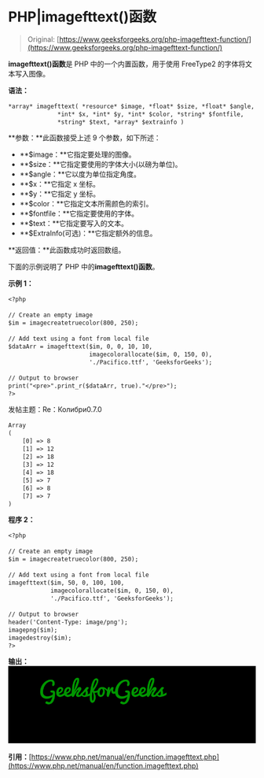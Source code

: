 # PHP|imagefttext()函数

> Original: [https://www.geeksforgeeks.org/php-imagefttext-function/](https://www.geeksforgeeks.org/php-imagefttext-function/)

**imagefttext()函数**是 PHP 中的一个内置函数，用于使用 FreeType2 的字体将文本写入图像。

**语法：**

```
*array* imagefttext( *resource* $image, *float* $size, *float* $angle,
              *int* $x, *int* $y, *int* $color, *string* $fontfile,
              *string* $text, *array* $extrainfo )
```

**参数：**此函数接受上述 9 个参数，如下所述：

*   **$image：**它指定要处理的图像。
*   **$size：**它指定要使用的字体大小(以磅为单位)。
*   **$angle：**它以度为单位指定角度。
*   **$x：**它指定 x 坐标。
*   **$y：**它指定 y 坐标。
*   **$color：**它指定文本所需颜色的索引。
*   **$fontfile：**它指定要使用的字体。
*   **$text：**它指定要写入的文本。
*   **$ExtraInfo(可选)：**它指定额外的信息。

**返回值：**此函数成功时返回数组。

下面的示例说明了 PHP 中的**imagefttext()函数**。

**示例 1：**

```
<?php

// Create an empty image
$im = imagecreatetruecolor(800, 250);

// Add text using a font from local file
$dataArr = imagefttext($im, 0, 0, 10, 10, 
                       imagecolorallocate($im, 0, 150, 0), 
                       './Pacifico.ttf', 'GeeksforGeeks');

// Output to browser
print("<pre>".print_r($dataArr, true)."</pre>");
?>
```

发帖主题：Re：Колибри0.7.0

```
Array
(
    [0] => 8
    [1] => 12
    [2] => 18
    [3] => 12
    [4] => 18
    [5] => 7
    [6] => 8
    [7] => 7
)
```

**程序 2：**

```
<?php

// Create an empty image
$im = imagecreatetruecolor(800, 250);

// Add text using a font from local file
imagefttext($im, 50, 0, 100, 100, 
            imagecolorallocate($im, 0, 150, 0), 
            './Pacifico.ttf', 'GeeksforGeeks');

// Output to browser
header('Content-Type: image/png');
imagepng($im);
imagedestroy($im);
?>
```

**输出：**
![](img/4d41c5a3fefffabbba92dd97c202c402.png)

**引用：**[https://www.php.net/manual/en/function.imagefttext.php](https://www.php.net/manual/en/function.imagefttext.php)